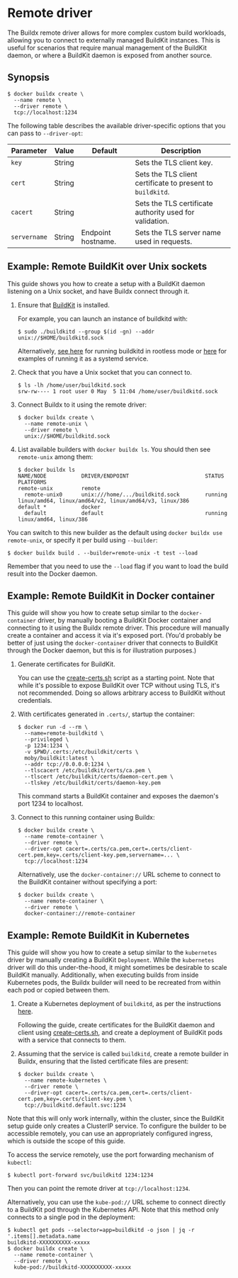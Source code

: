 # Remote driver

The Buildx remote driver allows for more complex custom build workloads,
allowing you to connect to externally managed BuildKit instances. This is useful
for scenarios that require manual management of the BuildKit daemon, or where a
BuildKit daemon is exposed from another source.

## Synopsis

```console
$ docker buildx create \
  --name remote \
  --driver remote \
  tcp://localhost:1234
```

The following table describes the available driver-specific options that you can
pass to `--driver-opt`:

| Parameter    | Value  | Default            | Description                                                |
| ------------ | ------ | ------------------ | ---------------------------------------------------------- |
| `key`        | String |                    | Sets the TLS client key.                                   |
| `cert`       | String |                    | Sets the TLS client certificate to present to `buildkitd`. |
| `cacert`     | String |                    | Sets the TLS certificate authority used for validation.    |
| `servername` | String | Endpoint hostname. | Sets the TLS server name used in requests.                 |

## Example: Remote BuildKit over Unix sockets

This guide shows you how to create a setup with a BuildKit daemon listening on a
Unix socket, and have Buildx connect through it.

1. Ensure that [BuildKit](https://github.com/moby/buildkit) is installed.

   For example, you can launch an instance of buildkitd with:

   ```console
   $ sudo ./buildkitd --group $(id -gn) --addr unix://$HOME/buildkitd.sock
   ```

   Alternatively,
   [see here](https://github.com/moby/buildkit/blob/master/docs/rootless.md) for
   running buildkitd in rootless mode or
   [here](https://github.com/moby/buildkit/tree/master/examples/systemd) for
   examples of running it as a systemd service.

2. Check that you have a Unix socket that you can connect to.

   ```console
   $ ls -lh /home/user/buildkitd.sock
   srw-rw---- 1 root user 0 May  5 11:04 /home/user/buildkitd.sock
   ```

3. Connect Buildx to it using the remote driver:

   ```console
   $ docker buildx create \
     --name remote-unix \
     --driver remote \
     unix://$HOME/buildkitd.sock
   ```

4. List available builders with `docker buildx ls`. You should then see
   `remote-unix` among them:

   ```console
   $ docker buildx ls
   NAME/NODE           DRIVER/ENDPOINT                        STATUS  PLATFORMS
   remote-unix         remote
     remote-unix0      unix:///home/.../buildkitd.sock        running linux/amd64, linux/amd64/v2, linux/amd64/v3, linux/386
   default *           docker
     default           default                                running linux/amd64, linux/386
   ```

You can switch to this new builder as the default using
`docker buildx use remote-unix`, or specify it per build using `--builder`:

```console
$ docker buildx build . --builder=remote-unix -t test --load
```

Remember that you need to use the `--load` flag if you want to load the build
result into the Docker daemon.

## Example: Remote BuildKit in Docker container

This guide will show you how to create setup similar to the `docker-container`
driver, by manually booting a BuildKit Docker container and connecting to it
using the Buildx remote driver. This procedure will manually create a container
and access it via it's exposed port. (You'd probably be better of just using the
`docker-container` driver that connects to BuildKit through the Docker daemon,
but this is for illustration purposes.)

1.  Generate certificates for BuildKit.

    You can use the
    [create-certs.sh](https://github.com/moby/buildkit/v0.10.3/master/examples/kubernetes/create-certs.sh)
    script as a starting point. Note that while it's possible to expose BuildKit
    over TCP without using TLS, it's not recommended. Doing so allows arbitrary
    access to BuildKit without credentials.

2.  With certificates generated in `.certs/`, startup the container:

    ```console
    $ docker run -d --rm \
      --name=remote-buildkitd \
      --privileged \
      -p 1234:1234 \
      -v $PWD/.certs:/etc/buildkit/certs \
      moby/buildkit:latest \
      --addr tcp://0.0.0.0:1234 \
      --tlscacert /etc/buildkit/certs/ca.pem \
      --tlscert /etc/buildkit/certs/daemon-cert.pem \
      --tlskey /etc/buildkit/certs/daemon-key.pem
    ```

    This command starts a BuildKit container and exposes the daemon's port 1234
    to localhost.

3.  Connect to this running container using Buildx:

    ```console
    $ docker buildx create \
      --name remote-container \
      --driver remote \
      --driver-opt cacert=.certs/ca.pem,cert=.certs/client-cert.pem,key=.certs/client-key.pem,servername=... \
      tcp://localhost:1234
    ```

    Alternatively, use the `docker-container://` URL scheme to connect to the
    BuildKit container without specifying a port:

    ```console
    $ docker buildx create \
      --name remote-container \
      --driver remote \
      docker-container://remote-container
    ```

## Example: Remote BuildKit in Kubernetes

This guide will show you how to create a setup similar to the `kubernetes`
driver by manually creating a BuildKit `Deployment`. While the `kubernetes`
driver will do this under-the-hood, it might sometimes be desirable to scale
BuildKit manually. Additionally, when executing builds from inside Kubernetes
pods, the Buildx builder will need to be recreated from within each pod or
copied between them.

1. Create a Kubernetes deployment of `buildkitd`, as per the instructions
   [here](https://github.com/moby/buildkit/tree/master/examples/kubernetes).

   Following the guide, create certificates for the BuildKit daemon and client
   using
   [create-certs.sh](https://github.com/moby/buildkit/blob/v0.10.3/examples/kubernetes/create-certs.sh),
   and create a deployment of BuildKit pods with a service that connects to
   them.

2. Assuming that the service is called `buildkitd`, create a remote builder in
   Buildx, ensuring that the listed certificate files are present:

   ```console
   $ docker buildx create \
     --name remote-kubernetes \
     --driver remote \
     --driver-opt cacert=.certs/ca.pem,cert=.certs/client-cert.pem,key=.certs/client-key.pem \
     tcp://buildkitd.default.svc:1234
   ```

Note that this will only work internally, within the cluster, since the BuildKit
setup guide only creates a ClusterIP service. To configure the builder to be
accessible remotely, you can use an appropriately configured ingress, which is
outside the scope of this guide.

To access the service remotely, use the port forwarding mechanism of `kubectl`:

```console
$ kubectl port-forward svc/buildkitd 1234:1234
```

Then you can point the remote driver at `tcp://localhost:1234`.

Alternatively, you can use the `kube-pod://` URL scheme to connect directly to a
BuildKit pod through the Kubernetes API. Note that this method only connects to
a single pod in the deployment:

```console
$ kubectl get pods --selector=app=buildkitd -o json | jq -r '.items[].metadata.name
buildkitd-XXXXXXXXXX-xxxxx
$ docker buildx create \
  --name remote-container \
  --driver remote \
  kube-pod://buildkitd-XXXXXXXXXX-xxxxx
```
